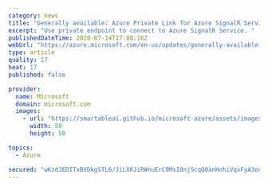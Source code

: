 ```yaml
---
category: news
title: "Generally available: Azure Private Link for Azure SignalR Service "
excerpt: "Use private endpoint to connect to Azure SignalR Service. "
publishedDateTime: 2020-07-14T17:00:16Z
webUrl: "https://azure.microsoft.com/en-us/updates/generally-available-azure-private-link-for-azure-signalr-service/"
type: article
quality: 17
heat: 17
published: false

provider:
  name: Microsoft
  domain: microsoft.com
  images:
    - url: "https://smartableai.github.io/microsoft-azure/assets/images/organizations/microsoft.com-50x50.jpg"
      width: 50
      height: 50

topics:
  - Azure

secured: "wKzdJEDITxBVDkgSTL6/JiLXKJiRWnuErC9MsI0nj5cqQ0anHohiVqvFyA3ocQSZVdkyOYB2SE5DsdPw5H1ADo4ilMioLQg5LaqMukyR1UHfr7Y+xjMZCJbKHH3zkVDKE2HuNiCVYLzgxyYq7d0+jAz2cC/V3cCnuKpqd4oIloCwkgwdkSYA3Da/xEfWeFNkZvEWjrfHwbRCFqxIZYUfqTxue6hTCwQKFU5znanxLhPjAyQyLhPEEuK7UexiaRkQOcWGgWGqv1LDBmBs+laocps5OoipgRgzd17wtpeHK7FoxWSIwFxNiDitF/pRSuVKtdx/67e3062dL3EtZ9JgCw==;uRvVcgMBjN+Hy4NHb5zDng=="
---
```


